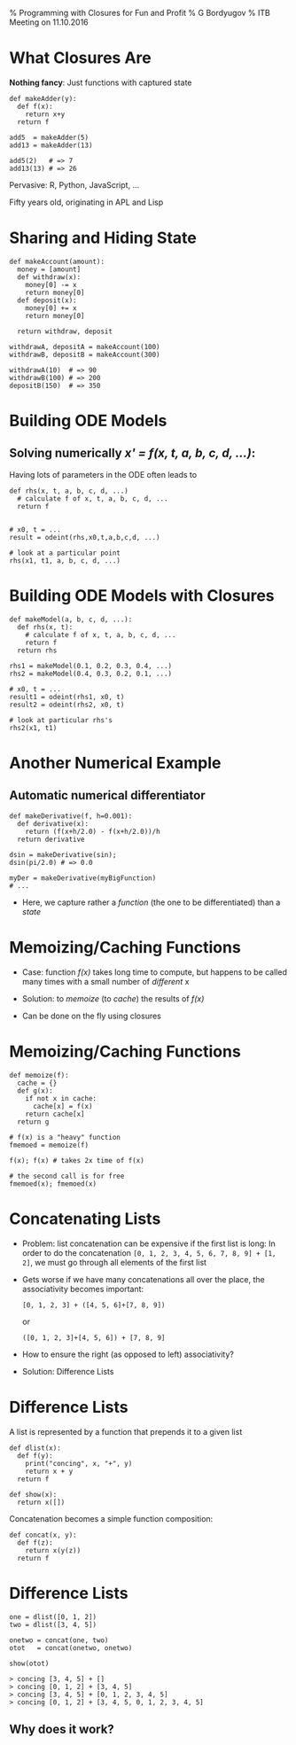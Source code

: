 % Programming with Closures for Fun and Profit
% G Bordyugov
% ITB Meeting on 11.10.2016

# What Closures Are

__Nothing fancy__: Just functions with captured state

~~~{.python .numberLines}
def makeAdder(y):
  def f(x):
    return x+y
  return f

add5  = makeAdder(5)
add13 = makeAdder(13)

add5(2)   # => 7
add13(13) # => 26
~~~
  
Pervasive: R, Python, JavaScript, ...

Fifty years old, originating in APL and Lisp


# Sharing and Hiding State

~~~{.python .numberLines}
def makeAccount(amount):
  money = [amount]
  def withdraw(x):
    money[0] -= x
    return money[0]
  def deposit(x):
    money[0] += x
    return money[0]

  return withdraw, deposit

withdrawA, depositA = makeAccount(100)
withdrawB, depositB = makeAccount(300)

withdrawA(10)  # => 90
withdrawB(100) # => 200
depositB(150)  # => 350
~~~


# Building ODE Models

## Solving numerically _x' = f(x, t, a, b, c, d, ...)_:

Having lots of parameters in the ODE often leads to


~~~{.python .numberLines}
def rhs(x, t, a, b, c, d, ...)
  # calculate f of x, t, a, b, c, d, ...
  return f
  

# x0, t = ...
result = odeint(rhs,x0,t,a,b,c,d, ...)

# look at a particular point
rhs(x1, t1, a, b, c, d, ...)
~~~


# Building ODE Models with Closures


~~~{.python .numberLines}
def makeModel(a, b, c, d, ...):
  def rhs(x, t):
    # calculate f of x, t, a, b, c, d, ...
    return f
  return rhs

rhs1 = makeModel(0.1, 0.2, 0.3, 0.4, ...)
rhs2 = makeModel(0.4, 0.3, 0.2, 0.1, ...)

# x0, t = ...
result1 = odeint(rhs1, x0, t)
result2 = odeint(rhs2, x0, t)

# look at particular rhs's
rhs2(x1, t1)
~~~

# Another Numerical Example

## Automatic numerical differentiator

~~~{.python .numberLines}
def makeDerivative(f, h=0.001):
  def derivative(x):
    return (f(x+h/2.0) - f(x+h/2.0))/h
  return derivative

dsin = makeDerivative(sin);
dsin(pi/2.0) # => 0.0

myDer = makeDerivative(myBigFunction)
# ...
~~~

- Here, we capture rather a _function_ (the one to be differentiated)
than a _state_

# Memoizing/Caching Functions

- Case: function _f(x)_ takes long time to compute, but happens to be
called many times with a small number of _different_ x

- Solution: to _memoize_ (to _cache_) the results of _f(x)_

- Can be done on the fly using closures


# Memoizing/Caching Functions

~~~{.python .numberLines}
def memoize(f):
  cache = {}
  def g(x):
    if not x in cache:
      cache[x] = f(x)
    return cache[x]
  return g

# f(x) is a "heavy" function
fmemoed = memoize(f)

f(x); f(x) # takes 2x time of f(x)

# the second call is for free
fmemoed(x); fmemoed(x)
~~~

# Concatenating Lists

 - Problem: list concatenation can be expensive if the first list is
   long: In order to do the concatenation
   `[0, 1, 2, 3, 4, 5, 6, 7, 8, 9] + [1, 2]`,
   we must go through all elements of the first list
 - Gets worse if we have many concatenations all over the place, the
   associativity becomes important:

   `[0, 1, 2, 3] + ([4, 5, 6]+[7, 8, 9])`

   or


   `([0, 1, 2, 3]+[4, 5, 6]) + [7, 8, 9]`

 - How to ensure the right (as opposed to left) associativity?
 - Solution: Difference Lists

# Difference Lists

A list is represented by a function that prepends it to a given list

~~~{.python .numberLines}
def dlist(x):
  def f(y):
    print("concing", x, "+", y)
    return x + y
  return f

def show(x):
  return x([])
~~~

Concatenation becomes a simple function composition:

~~~{.python .numberLines}
def concat(x, y):
  def f(z):
    return x(y(z))
  return f
~~~

# Difference Lists
~~~{.python}
one = dlist([0, 1, 2])
two = dlist([3, 4, 5])

onetwo = concat(one, two)
otot   = concat(onetwo, onetwo)

show(otot)

> concing [3, 4, 5] + []
> concing [0, 1, 2] + [3, 4, 5]
> concing [3, 4, 5] + [0, 1, 2, 3, 4, 5]
> concing [0, 1, 2] + [3, 4, 5, 0, 1, 2, 3, 4, 5]
~~~

## Why does it work?

